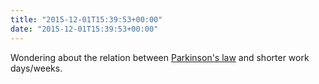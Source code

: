 ```yaml
---
title: "2015-12-01T15:39:53+00:00"
date: "2015-12-01T15:39:53+00:00"
---
```


Wondering about the relation between [Parkinson's law](https://en.wikipedia.org/wiki/Parkinson's_law) and shorter work days/weeks. 
